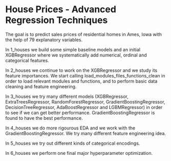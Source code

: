 # House Prices - Advanced Regression Techniques
The goal is to predict sales prices of residential homes in Ames, Iowa with the help of 79 explanatory variables.

In 1_houses we build some simple baseline models and an initial XGBRegressor where we systematically add numerical, ordinal and categorical features.

In 2_houses we continue to work on the XGBRegressor and we study its feature importances. We start calling load_modules_files_functions_clean in order to load relevant modules and functions, and to perform basic data cleaning and feature engineering.

In 3_houses we try many different models (XGBRegressor, ExtraTreesRegressor, RandomForestRegressor, GradientBoostingRegressor, DecisionTreeRegressor, AdaBoostRegressor and LGBMRegressor) in order to see if we can get better performance. GradientBoostingRegressor is found to have the best performance.

In 4_houses we do more rigourous EDA and we work with the GradientBoostingRegressor. We try many different feature engineering idea.

In 5_houses we try out different kinds of categorical encodings.

In 6_houses we perform one final major hyperparameter optimization. 

 
